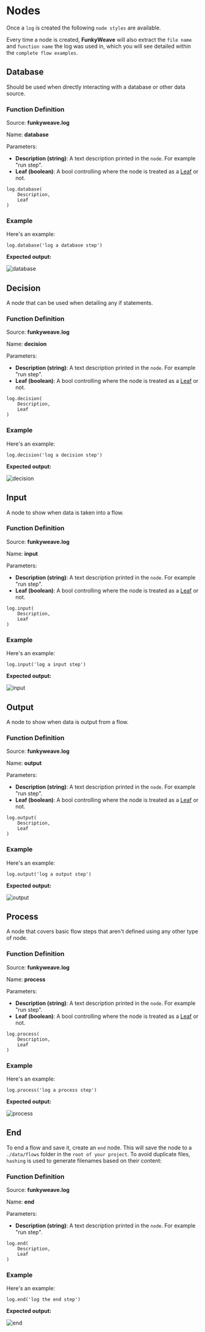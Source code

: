 
# Nodes

Once a `log` is created the following `node styles` are available.

Every time a node is created, **FunkyWeave** will also extract the `file name` and `function name` the log was used in, which you will see detailed within the `complete flow examples`.

## Database

Should be used when directly interacting with a database or other data source.

### Function Definition

Source: **funkyweave.log**

Name: **database**

Parameters:
* **Description (string)**: A text description printed in the `node`. For example "run step".
* **Leaf (boolean)**: A bool controlling where the node is treated as a [Leaf](advanced_logging.md#leaf) or not.

```
log.database(
	Description,
	Leaf
)
```
### Example

Here's an example:

```
log.database('log a database step')
```
**Expected output:**

<img src="../images/database.png" alt="database"/>

## Decision

A node that can be used when detailing any if statements.

### Function Definition

Source: **funkyweave.log**

Name: **decision**

Parameters:
* **Description (string)**: A text description printed in the `node`. For example "run step".
* **Leaf (boolean)**: A bool controlling where the node is treated as a [Leaf](advanced_logging.md#leaf) or not.

```
log.decision(
	Description,
	Leaf
)
```
### Example

Here's an example:

```
log.decision('log a decision step')
```
**Expected output:**

<img src="../images/decision.png" alt="decision"/>

## Input

A node to show when data is taken into a flow.

### Function Definition

Source: **funkyweave.log**

Name: **input**

Parameters:
* **Description (string)**: A text description printed in the `node`. For example "run step".
* **Leaf (boolean)**: A bool controlling where the node is treated as a [Leaf](advanced_logging.md#leaf) or not.

```
log.input(
	Description,
	Leaf
)
```
### Example

Here's an example:

```
log.input('log a input step')
```
**Expected output:**

<img src="../images/input.png" alt="input"/>

## Output

A node to show when data is output from a flow.

### Function Definition

Source: **funkyweave.log**

Name: **output**

Parameters:
* **Description (string)**: A text description printed in the `node`. For example "run step".
* **Leaf (boolean)**: A bool controlling where the node is treated as a [Leaf](advanced_logging.md#leaf) or not.

```
log.output(
	Description,
	Leaf
)
```
### Example

Here's an example:

```
log.output('log a output step')
```
**Expected output:**

<img src="../images/output.png" alt="output"/>

## Process

A node that covers basic flow steps that aren't defined using any other type of node.

### Function Definition

Source: **funkyweave.log**

Name: **process**

Parameters:
* **Description (string)**: A text description printed in the `node`. For example "run step".
* **Leaf (boolean)**: A bool controlling where the node is treated as a [Leaf](advanced_logging.md#leaf) or not.

```
log.process(
	Description,
	Leaf
)
```
### Example
Here's an example:

```
log.process('log a process step')
```
**Expected output:**

<img src="../images/process.png" alt="process"/>

## End

To end a flow and save it, create an `end` node. This will save the node to a `./data/flows` folder in the `root of your project`. To avoid duplicate files, `hashing` is used to generate filenames based on their content:

### Function Definition

Source: **funkyweave.log**

Name: **end**

Parameters:
* **Description (string)**: A text description printed in the `node`. For example "run step".

```
log.end(
	Description,
	Leaf
)
```
### Example
Here's an example:

```
log.end('log the end step')
```
**Expected output:**

<img src="../images/end.png" alt="end"/>
